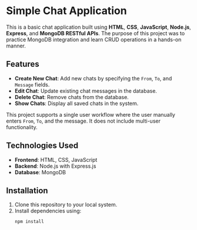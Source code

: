 # Simple Chat Application

This is a basic chat application built using **HTML**, **CSS**, **JavaScript**, **Node.js**, **Express**, and **MongoDB RESTful APIs**. The purpose of this project was to practice MongoDB integration and learn CRUD operations in a hands-on manner.

## Features

- **Create New Chat**: Add new chats by specifying the `From`, `To`, and `Message` fields.
- **Edit Chat**: Update existing chat messages in the database.
- **Delete Chat**: Remove chats from the database.
- **Show Chats**: Display all saved chats in the system.

This project supports a single user workflow where the user manually enters `From`, `To`, and the message. It does not include multi-user functionality.

## Technologies Used

- **Frontend**: HTML, CSS, JavaScript
- **Backend**: Node.js with Express.js
- **Database**: MongoDB

## Installation

1. Clone this repository to your local system.
2. Install dependencies using:
   ```bash
   npm install
   ```
